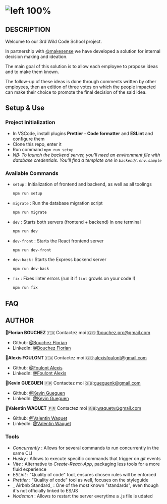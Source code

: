 # ![left 100%](https://www.google.com/url?sa=i&url=https%3A%2F%2Fmakesense.org%2F&psig=AOvVaw0UlGzm-CXlpyYpY5m0Sg_3&ust=1675156474095000&source=images&cd=vfe&ved=0CBAQjRxqFwoTCJCAwKb67vwCFQAAAAAdAAAAABAE)



## DESCRIPTION

Welcome to our 3rd Wild Code School project.

In partnership with [@makesense](https://makesense.org/) we have developed a solution for internal decision making and ideation.

The main goal of this solution is to allow each employee to propose ideas and to make them known.

The follow-up of these ideas is done through comments written by other employees, then an edition of three votes on which the people impacted can make their choice to promote the final decision of the said idea.


## Setup & Use

### Project Initialization

- In VSCode, install plugins **Prettier - Code formatter** and **ESLint** and configure them
- Clone this repo, enter it
- Run command `npm run setup`
- _NB: To launch the backend server, you'll need an environment file with database credentials. You'll find a template one in `backend/.env.sample`_

### Available Commands

- `setup` : Initialization of frontend and backend, as well as all toolings

  ```sh
  npm run setup
  ```
- `migrate` : Run the database migration script

  ```sh
  npm run migrate
  ```
- `dev` : Starts both servers (frontend + backend) in one terminal

  ```sh
  npm run dev
  ```
  
- `dev-front` : Starts the React frontend server

  ```sh
  npm run dev-front
  ```
  
- `dev-back` : Starts the Express backend server

  ```sh
  npm run dev-back
  ```

- `fix` : Fixes linter errors (run it if `lint` growls on your code !)

  ```sh
  npm run fix
  ```

## FAQ

## AUTHOR

👤**Florian BOUCHEZ** 🇫🇷 Contactez moi 🇬🇧:fbouchez.pro@gmail.com

* Github: [@Bouchez Florian](https://github.com/Fbouchezpro)
* LinkedIn: [@Bouchez Florian](https://www.linkedin.com/in/florian-bouchez-18521b23b/)

👤**Alexis FOULONT** 🇫🇷 Contactez moi 🇬🇧:alexisfoulont@gmail.com

* Github: [@Foulont Alexis](https://github.com/AlexisFLT)
* LinkedIn: [@Foulont Alexis](https://www.linkedin.com/in/alexis-foulont/)

👤**Kevin GUEGUEN** 🇫🇷 Contactez moi 🇬🇧:gueguenk@gmail.com

* Github: [@Kevin Gueguen](https://github.com/guenk)
* LinkedIn: [@Kevin Gueguen](https://www.linkedin.com/in/gueguenk/)

👤**Valentin WAQUET** 🇫🇷 Contactez moi 🇬🇧:waquetv@gmail.com

* Github: [@Valentin Waquet](https://github.com/Sax593)
* LinkedIn: [@Valentin Waquet](https://www.linkedin.com/in/valentin-waquet-420412254/)

### Tools

- _Concurrently_ : Allows for several commands to run concurrently in the same CLI
- _Husky_ : Allows to execute specific commands that trigger on _git_ events
- _Vite_ : Alternative to _Create-React-App_, packaging less tools for a more fluid experience
- _ESLint_ : "Quality of code" tool, ensures chosen rules will be enforced
- _Prettier_ : "Quality of code" tool as well, focuses on the styleguide
- _ Airbnb Standard_ : One of the most known "standards", even though it's not officially linked to ES/JS
- _Nodemon_ : Allows to restart the server everytime a .js file is udated

